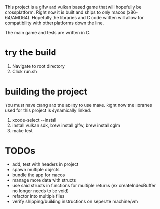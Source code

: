 This project is a glfw and vulkan based game that will hopefully be crossplatform.
Right now it is built and ships to only macos (x86-64/AMD64). 
Hopefully the libraries and C code written will allow for compatibility with other platforms down the line.

The main game and tests are written in C. 

# try the build
1. Navigate to root directory
2. Click run.sh


# building the project
You must have clang and the ability to use make. Right now the libraries used for this project is dynamically linked.

1. xcode-select --install
2. install vulkan sdk, brew install glfw, brew install cglm
3. make test

# TODOs
- add, test with headers in project
- spawn multiple objects
- bundle the app for macos
- manage more data with structs
- use said structs in functions for multiple returns (ex createIndexBuffer no longer needs to be void)
- refactor into multiple files
- verify shipping/building instructions on seperate machine/vm


